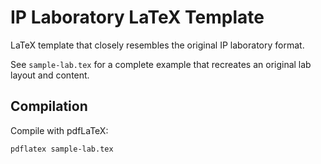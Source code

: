 # IP Laboratory LaTeX Template

LaTeX template that closely resembles the original IP laboratory format.

See `sample-lab.tex` for a complete example that recreates an original lab layout and content.

## Compilation

Compile with pdfLaTeX:
```bash
pdflatex sample-lab.tex
```
